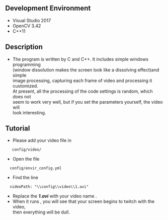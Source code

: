## Development Environment 
* Visual Studio 2017<br>
* OpenCV 3.42<br>
* C++11 <br>

## Description 
* The program is written by C and C++. It includes simple windows programming <br>
(window dissolution makes the screen look like a dissolving effect)and simple <br>
image processing, capturing each frame of video and processing it customized. <br>
At present, all the processing of the code settings is random, which does not <br>
seem to work very well, but if you set the parameters yourself, the video will <br>
look interesting. <br>

## Tutorial
* Please add your video file in 
```
   config/video/
```
* Open the file
```
  config/envir_config.yml
```
* Find the line
```
  videoPath: "\\config\\video\\1.avi"

```
* Replace the ***1.avi*** with your video name .
* When it runs , you will see that your screen begins to twitch with the video,<br>
then everything will be dull. <br>

